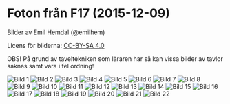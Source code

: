 
# Foton från F17 (2015-12-09)

Bilder av Emil Hemdal (@emilhem)

Licens för bilderna: [CC-BY-SA 4.0](https://creativecommons.org/licenses/by-sa/4.0/)

OBS! På grund av taveltekniken som läraren har så kan vissa bilder av tavlor saknas samt vara i fel ordning!

![Bild 1](https://raw.githubusercontent.com/erikdsjostrom/Kurser/master/Linj%C3%A4r%20Algebra/F17/foton-p%C3%A5-tavlor/_DSC2352.JPG)
![Bild 2](https://raw.githubusercontent.com/erikdsjostrom/Kurser/master/Linj%C3%A4r%20Algebra/F17/foton-p%C3%A5-tavlor/_DSC2353.JPG)
![Bild 3](https://raw.githubusercontent.com/erikdsjostrom/Kurser/master/Linj%C3%A4r%20Algebra/F17/foton-p%C3%A5-tavlor/_DSC2354.JPG)
![Bild 4](https://raw.githubusercontent.com/erikdsjostrom/Kurser/master/Linj%C3%A4r%20Algebra/F17/foton-p%C3%A5-tavlor/_DSC2355.JPG)
![Bild 5](https://raw.githubusercontent.com/erikdsjostrom/Kurser/master/Linj%C3%A4r%20Algebra/F17/foton-p%C3%A5-tavlor/_DSC2356.JPG)
![Bild 6](https://raw.githubusercontent.com/erikdsjostrom/Kurser/master/Linj%C3%A4r%20Algebra/F17/foton-p%C3%A5-tavlor/_DSC2357.JPG)
![Bild 7](https://raw.githubusercontent.com/erikdsjostrom/Kurser/master/Linj%C3%A4r%20Algebra/F17/foton-p%C3%A5-tavlor/_DSC2358.JPG)
![Bild 8](https://raw.githubusercontent.com/erikdsjostrom/Kurser/master/Linj%C3%A4r%20Algebra/F17/foton-p%C3%A5-tavlor/_DSC2361.JPG)
![Bild 9](https://raw.githubusercontent.com/erikdsjostrom/Kurser/master/Linj%C3%A4r%20Algebra/F17/foton-p%C3%A5-tavlor/_DSC2362.JPG)
![Bild 10](https://raw.githubusercontent.com/erikdsjostrom/Kurser/master/Linj%C3%A4r%20Algebra/F17/foton-p%C3%A5-tavlor/_DSC2363.JPG)
![Bild 11](https://raw.githubusercontent.com/erikdsjostrom/Kurser/master/Linj%C3%A4r%20Algebra/F17/foton-p%C3%A5-tavlor/_DSC2364.JPG)
![Bild 12](https://raw.githubusercontent.com/erikdsjostrom/Kurser/master/Linj%C3%A4r%20Algebra/F17/foton-p%C3%A5-tavlor/_DSC2366.JPG)
![Bild 13](https://raw.githubusercontent.com/erikdsjostrom/Kurser/master/Linj%C3%A4r%20Algebra/F17/foton-p%C3%A5-tavlor/_DSC2368.JPG)
![Bild 14](https://raw.githubusercontent.com/erikdsjostrom/Kurser/master/Linj%C3%A4r%20Algebra/F17/foton-p%C3%A5-tavlor/_DSC2369.JPG)
![Bild 15](https://raw.githubusercontent.com/erikdsjostrom/Kurser/master/Linj%C3%A4r%20Algebra/F17/foton-p%C3%A5-tavlor/_DSC2370.JPG)
![Bild 16](https://raw.githubusercontent.com/erikdsjostrom/Kurser/master/Linj%C3%A4r%20Algebra/F17/foton-p%C3%A5-tavlor/_DSC2371.JPG)
![Bild 17](https://raw.githubusercontent.com/erikdsjostrom/Kurser/master/Linj%C3%A4r%20Algebra/F17/foton-p%C3%A5-tavlor/_DSC2372.JPG)
![Bild 18](https://raw.githubusercontent.com/erikdsjostrom/Kurser/master/Linj%C3%A4r%20Algebra/F17/foton-p%C3%A5-tavlor/_DSC2373.JPG)
![Bild 19](https://raw.githubusercontent.com/erikdsjostrom/Kurser/master/Linj%C3%A4r%20Algebra/F17/foton-p%C3%A5-tavlor/_DSC2374.JPG)
![Bild 20](https://raw.githubusercontent.com/erikdsjostrom/Kurser/master/Linj%C3%A4r%20Algebra/F17/foton-p%C3%A5-tavlor/_DSC2376.JPG)
![Bild 21](https://raw.githubusercontent.com/erikdsjostrom/Kurser/master/Linj%C3%A4r%20Algebra/F17/foton-p%C3%A5-tavlor/_DSC2377.JPG)
![Bild 22](https://raw.githubusercontent.com/erikdsjostrom/Kurser/master/Linj%C3%A4r%20Algebra/F17/foton-p%C3%A5-tavlor/_DSC2379.JPG)
